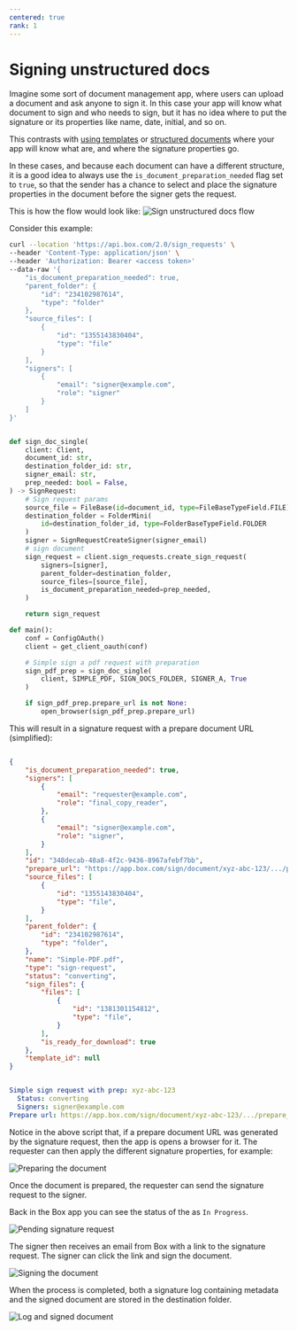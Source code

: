 ```yaml
---
centered: true
rank: 1
---
```


# Signing unstructured docs

Imagine some sort of document management app, where users can upload a document 
and ask anyone to sign it. In this case your app will know what document to 
sign and who needs to sign, but it has no idea where to put the signature or 
its properties like name, date, initial, and so on.

This contrasts with [using templates][sign-templates] or 
[structured documents][sign-structured-docs] where your app will know what are, 
and where the signature properties go.

In these cases, and because each document can have a different structure, it is 
a good idea to always use the `is_document_preparation_needed` flag set to 
`true`, so that the sender has a chance to select and place the signature 
properties in the document before the signer gets the request.

This is how the flow would look like:
![Sign unstructured docs flow](images/unstructured-docs-flow.png)

Consider this example:

<Tabs>
  <Tab title='cURL'>

```bash
curl --location 'https://api.box.com/2.0/sign_requests' \
--header 'Content-Type: application/json' \
--header 'Authorization: Bearer <access token>'
--data-raw '{
    "is_document_preparation_needed": true,
    "parent_folder": {
        "id": "234102987614",
        "type": "folder"
    },
    "source_files": [
        {
            "id": "1355143830404",
            "type": "file"
        }
    ],
    "signers": [
        {
            "email": "signer@example.com",
            "role": "signer"
        }
    ]
}'
```

  </Tab>
  <Tab title='Python Gen SDK'>

```python

def sign_doc_single(
    client: Client,
    document_id: str,
    destination_folder_id: str,
    signer_email: str,
    prep_needed: bool = False,
) -> SignRequest:
    # Sign request params
    source_file = FileBase(id=document_id, type=FileBaseTypeField.FILE)
    destination_folder = FolderMini(
        id=destination_folder_id, type=FolderBaseTypeField.FOLDER
    )
    signer = SignRequestCreateSigner(signer_email)
    # sign document
    sign_request = client.sign_requests.create_sign_request(
        signers=[signer],
        parent_folder=destination_folder,
        source_files=[source_file],
        is_document_preparation_needed=prep_needed,
    )

    return sign_request

def main():
    conf = ConfigOAuth()
    client = get_client_oauth(conf)

    # Simple sign a pdf request with preparation
    sign_pdf_prep = sign_doc_single(
        client, SIMPLE_PDF, SIGN_DOCS_FOLDER, SIGNER_A, True
    )

    if sign_pdf_prep.prepare_url is not None:
        open_browser(sign_pdf_prep.prepare_url)

```

  </Tab>
</Tabs>

This will result in a signature request with a prepare document URL 
(simplified):

<Tabs>
<Tab title='cURL'>
    
```json

{
    "is_document_preparation_needed": true,
    "signers": [
        {
            "email": "requester@example.com",
            "role": "final_copy_reader",
        },
        {
            "email": "signer@example.com",
            "role": "signer",
        }
    ],
    "id": "348decab-48a8-4f2c-9436-8967afebf7bb",
    "prepare_url": "https://app.box.com/sign/document/xyz-abc-123/.../prepare_doc/",
    "source_files": [
        {
            "id": "1355143830404",
            "type": "file",
        }
    ],
    "parent_folder": {
        "id": "234102987614",
        "type": "folder",
    },
    "name": "Simple-PDF.pdf",
    "type": "sign-request",
    "status": "converting",
    "sign_files": {
        "files": [
            {
                "id": "1381301154812",
                "type": "file",
            }
        ],
        "is_ready_for_download": true
    },
    "template_id": null
}

```
    
</Tab>
<Tab title='Python Gen SDK'>

```yaml

Simple sign request with prep: xyz-abc-123
  Status: converting
  Signers: signer@example.com
Prepare url: https://app.box.com/sign/document/xyz-abc-123/.../prepare_doc/

```

</Tab>
</Tabs>

Notice in the above script that, if a prepare document URL was generated by the 
signature request, then the app is opens a browser for it. The requester can 
then apply the different signature properties, for example:

![Preparing the document](images/sign-pdf-prep-doc.png)

Once the document is prepared, the requester can send the signature request to 
the signer.

Back in the Box app you can see the status of the as `In Progress`.

![Pending signature request](images/sign-request-pending.png)

The signer then receives an email from Box with a link to the signature 
request. The signer can click the link and sign the document.

![Signing the document](images/sign-pdf-prep-finish-sign.png)

When the process is completed, both a signature log containing metadata and 
the signed document are stored in the destination folder.

![Log and signed document](images/sign-pdf-signed-docs.png)

[sign-templates]:page://sign/technical-use-cases/sign-template
[sign-structured-docs]:page://sign/technical-use-cases/sign-structured-docs